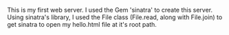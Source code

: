 This is my first web server. I used the Gem 'sinatra' to create this server. Using sinatra's library, I used the File class (File.read, along with File.join) to get sinatra to open my hello.html file at it's root path.
